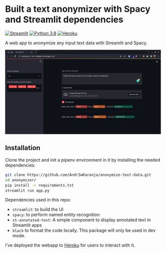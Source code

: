 # Built a text anonymizer with Spacy and Streamlit dependencies
[![Streamlit](https://static.streamlit.io/badges/streamlit_badge_black_white.svg)](https://github.com/Andr3wKaranja/anonymize-text-data) [![Python 3.8](https://img.shields.io/badge/python-3.8-blue.svg)](https://github.com/Andr3wKaranja/anonymize-text-data) [![Heroku](https://pyheroku-badge.herokuapp.com/?app=anonimizer-text-webapp&style=flat-square)](https://anonimizer-text-webapp.herokuapp.com/) 

A web app to anonymize any input text data with Streamlit and Spacy.

![alt text](/images/image.png?raw=true)
## Installation
Clone the project and init a pipenv environment in it by installing the needed dependencies:

```bash
git clone https://github.com/Andr3wKaranja/anonymize-text-data.git
cd anonymizer/
pip install -r requirements.txt
streamlit run app.py
```

Dependencies used in this repo:
* `streamlit`: to build the UI
* `spacy`: to perform named entity recognition
* `st-annotated-text`: A simple component to display annotated text in Streamlit apps
* `black` to format the code locally. This package will only be used in dev mode.

I've deployed the webapp to [Heroku](https://anonimizer-text-webapp.herokuapp.com/) for users to interact with it.





